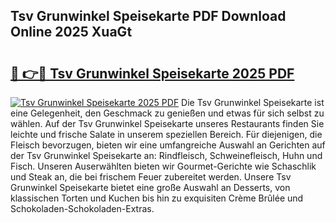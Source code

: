 ## Tsv Grunwinkel Speisekarte PDF Download Online 2025 XuaGt

# <h2><a href="http://gccl6c.nevu.top/?p=Tsv+Grunwinkel+Speisekarte">🔗 👉🔴 Tsv Grunwinkel Speisekarte 2025 PDF</a></h2>

[![Tsv Grunwinkel Speisekarte 2025 PDF](https://i.imgur.com/dBaPXMq.png)](http://gccl6c.nevu.top/?p=Tsv+Grunwinkel+Speisekarte)
Die Tsv Grunwinkel Speisekarte ist eine Gelegenheit, den Geschmack zu genießen und etwas für sich selbst zu wählen. Auf der Tsv Grunwinkel Speisekarte unseres Restaurants finden Sie leichte und frische Salate in unserem speziellen Bereich. Für diejenigen, die Fleisch bevorzugen, bieten wir eine umfangreiche Auswahl an Gerichten auf der Tsv Grunwinkel Speisekarte an: Rindfleisch, Schweinefleisch, Huhn und Fisch. Unseren Auserwählten bieten wir Gourmet-Gerichte wie Schaschlik und Steak an, die bei frischem Feuer zubereitet werden. Unsere Tsv Grunwinkel Speisekarte bietet eine große Auswahl an Desserts, von klassischen Torten und Kuchen bis hin zu exquisiten Crème Brûlée und Schokoladen-Schokoladen-Extras.

